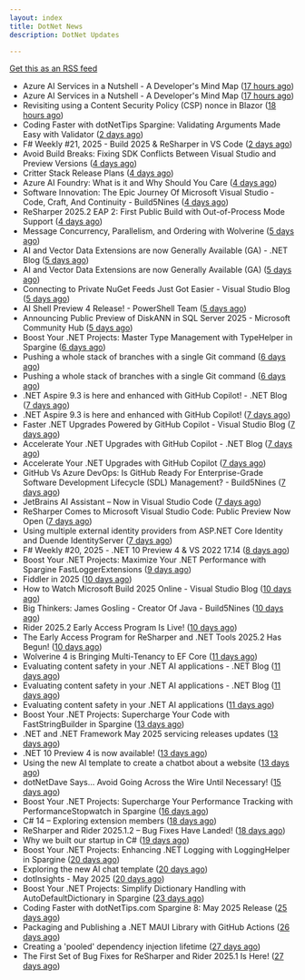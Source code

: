 ```yaml
---
layout: index
title: DotNet News
description: DotNet Updates

---
```


[Get this as an RSS feed](/dotnet.rss)

<!-- news_marker starts -->
- Azure AI Services in a Nutshell - A Developer's Mind Map ([17 hours ago](https://dotnetkicks.com/r/721134?url=https://dailydotnettips.com/azure-ai-services-in-a-nutshell-a-developers-mind-map/))
- Azure AI Services in a Nutshell - A Developer's Mind Map ([17 hours ago](https://dotnetkicks.com/r/721130?url=https://dailydotnettips.com/azure-ai-services-in-a-nutshell-a-developers-mind-map/))
- Revisiting using a Content Security Policy (CSP) nonce in Blazor ([18 hours ago](https://dotnetkicks.com/r/721107?url=https://damienbod.com/2025/05/26/revisiting-using-a-content-security-policy-csp-nonce-in-blazor/))
- Coding Faster with dotNetTips Spargine: Validating Arguments Made Easy with Validator ([2 days ago](https://dotnettips.wordpress.com/2025/05/25/coding-faster-with-dotnettips-spargine-validating-arguments-made-easy-with-validator/))
- F# Weekly #21, 2025 - Build 2025 &amp; ReSharper in VS Code ([2 days ago](https://dotnetkicks.com/r/721063?url=https://sergeytihon.com/2025/05/24/f-weekly-21-2025-build-2025-resharper-in-vs-code/))
- Avoid Build Breaks: Fixing SDK Conflicts Between Visual Studio and Preview Versions ([4 days ago](https://dotnettips.wordpress.com/2025/05/23/avoid-build-breaks-fixing-sdk-conflicts-between-visual-studio-and-preview-versions/))
- Critter Stack Release Plans ([4 days ago](https://dotnetkicks.com/r/720986?url=https://jeremydmiller.com/2025/05/22/critter-stack-release-plans/))
- Azure AI Foundry: What is it and Why Should You Care ([4 days ago](https://dotnetkicks.com/r/720812?url=https://www.mobilize.net/blog/azure-ai-foundry-what-is-it-and-why-should-you-care?utm_source=DNK-720812&utm_medium=DNK-720812&utm_content=DNK-720812&utm_campaign=DNK-720812))
- Software Innovation: The Epic Journey Of Microsoft Visual Studio - Code, Craft, And Continuity  -  Build5Nines ([4 days ago](https://dotnetkicks.com/r/720896?url=https://build5nines.com/software-innovation-the-epic-journey-of-microsoft-visual-studio-code-craft-and-continuity/))
- ReSharper 2025.2 EAP 2: First Public Build with Out-of-Process Mode Support ([4 days ago](https://blog.jetbrains.com/dotnet/2025/05/22/resharper-2025-2-eap-2-oop-mode/))
- Message Concurrency, Parallelism, and Ordering with Wolverine ([5 days ago](https://dotnetkicks.com/r/720795?url=https://jeremydmiller.com/2025/05/21/message-concurrency-parallelism-and-ordering-with-wolverine/))
- AI and Vector Data Extensions are now Generally Available (GA) - .NET Blog ([5 days ago](https://dotnetkicks.com/r/720759?url=https://devblogs.microsoft.com/dotnet/ai-vector-data-dotnet-extensions-ga/))
- AI and Vector Data Extensions are now Generally Available (GA) ([5 days ago](https://devblogs.microsoft.com/dotnet/ai-vector-data-dotnet-extensions-ga/))
- Connecting to Private NuGet Feeds Just Got Easier - Visual Studio Blog ([5 days ago](https://dotnetkicks.com/r/720743?url=https://devblogs.microsoft.com/visualstudio/connecting-to-private-nuget-feeds-just-got-easier/))
- AI Shell Preview 4 Release! - PowerShell Team ([5 days ago](https://dotnetkicks.com/r/720721?url=https://devblogs.microsoft.com/powershell/preview-4-ai-shell/))
- Announcing Public Preview of DiskANN in SQL Server 2025  -  Microsoft Community Hub ([5 days ago](https://dotnetkicks.com/r/720709?url=https://techcommunity.microsoft.com/blog/sqlserver/announcing-public-preview-of-diskann-in-sql-server-2025/4414683))
- Boost Your .NET Projects: Master Type Management with TypeHelper in Spargine ([6 days ago](https://dotnettips.wordpress.com/2025/05/21/boost-your-net-projects-master-type-management-with-typehelper-in-spargine/))
- Pushing a whole stack of branches with a single Git command ([6 days ago](https://dotnetkicks.com/r/720595?url=https://andrewlock.net/pushing-a-whole-stack-of-branches-with-a-single-git-command/))
- Pushing a whole stack of branches with a single Git command ([6 days ago](https://andrewlock.net/pushing-a-whole-stack-of-branches-with-a-single-git-command/))
- .NET Aspire 9.3 is here and enhanced with GitHub Copilot! - .NET Blog ([7 days ago](https://dotnetkicks.com/r/720470?url=https://devblogs.microsoft.com/dotnet/introducing-dotnet-aspire-93/))
- .NET Aspire 9.3 is here and enhanced with GitHub Copilot! ([7 days ago](https://devblogs.microsoft.com/dotnet/introducing-dotnet-aspire-93/))
- Faster .NET Upgrades Powered by GitHub Copilot - Visual Studio Blog ([7 days ago](https://dotnetkicks.com/r/720443?url=https://devblogs.microsoft.com/visualstudio/faster-net-upgrades-powered-by-github-copilot/))
- Accelerate Your .NET Upgrades with GitHub Copilot - .NET Blog ([7 days ago](https://dotnetkicks.com/r/720428?url=https://devblogs.microsoft.com/dotnet/github-copilot-upgrade-dotnet/))
- Accelerate Your .NET Upgrades with GitHub Copilot ([7 days ago](https://devblogs.microsoft.com/dotnet/github-copilot-upgrade-dotnet/))
- GitHub Vs Azure DevOps: Is GitHub Ready For Enterprise-Grade Software Development Lifecycle (SDL) Management?  -  Build5Nines ([7 days ago](https://dotnetkicks.com/r/720381?url=https://build5nines.com/github-vs-azure-devops-is-github-ready-for-enterprise-grade-software-development-lifecycle-sdl-management/))
- JetBrains AI Assistant – Now in Visual Studio Code ([7 days ago](https://blog.jetbrains.com/ai/2025/05/jetbrains-ai-assistant-now-in-visual-studio-code/))
- ReSharper Comes to Microsoft Visual Studio Code: Public Preview Now Open ([7 days ago](https://blog.jetbrains.com/dotnet/2025/05/19/resharper-comes-to-microsoft-visual-studio-code/))
- Using multiple external identity providers from ASP.NET Core Identity and Duende IdentityServer ([7 days ago](https://dotnetkicks.com/r/720373?url=https://damienbod.com/2025/05/19/using-multiple-external-identity-providers-from-asp-net-core-identity-and-duende-identityserver/))
- F# Weekly #20, 2025 - .NET 10 Preview 4 &amp; VS 2022 17.14 ([8 days ago](https://dotnetkicks.com/r/720302?url=https://sergeytihon.com/2025/05/17/f-weekly-20-2025-net-10-preview-4-vs-2022-17-14/))
- Boost Your .NET Projects: Maximize Your .NET Performance with Spargine FastLoggerExtensions ([9 days ago](https://dotnettips.wordpress.com/2025/05/18/boost-your-net-projects-maximize-your-net-performance-with-spargine-fastloggerextensions/))
- Fiddler in 2025 ([10 days ago](https://dotnetkicks.com/r/720271?url=https://textslashplain.com/2025/05/16/fiddler-in-2025/))
- How to Watch Microsoft Build 2025 Online - Visual Studio Blog ([10 days ago](https://dotnetkicks.com/r/720228?url=https://devblogs.microsoft.com/visualstudio/how-to-watch-microsoft-build-2025-online/))
- Big Thinkers: James Gosling - Creator Of Java  -  Build5Nines ([10 days ago](https://dotnetkicks.com/r/720174?url=https://build5nines.com/big-thinkers-james-gosling-creator-of-java/))
- Rider 2025.2 Early Access Program Is Live! ([10 days ago](https://blog.jetbrains.com/dotnet/2025/05/16/rider-2025-2-eap-1/))
- The Early Access Program for ReSharper and .NET Tools 2025.2 Has Begun! ([10 days ago](https://blog.jetbrains.com/dotnet/2025/05/16/resharper-2025-2-eap-1/))
- Wolverine 4 is Bringing Multi-Tenancy to EF Core ([11 days ago](https://dotnetkicks.com/r/720147?url=https://jeremydmiller.com/2025/05/15/wolverine-4-is-bringing-multi-tenancy-to-ef-core/))
- Evaluating content safety in your .NET AI applications - .NET Blog ([11 days ago](https://dotnetkicks.com/r/720127?url=https://devblogs.microsoft.com/dotnet/evaluating-ai-content-safety/))
- Evaluating content safety in your .NET AI applications - .NET Blog ([11 days ago](https://dotnetkicks.com/r/720117?url=https://devblogs.microsoft.com/dotnet/evaluating-ai-content-safety/))
- Evaluating content safety in your .NET AI applications ([11 days ago](https://devblogs.microsoft.com/dotnet/evaluating-ai-content-safety/))
- Boost Your .NET Projects: Supercharge Your Code with FastStringBuilder in Spargine ([13 days ago](https://dotnettips.wordpress.com/2025/05/14/boost-your-net-projects-supercharge-your-code-with-faststringbuilder-in-spargine/))
- .NET and .NET Framework May 2025 servicing releases updates ([13 days ago](https://devblogs.microsoft.com/dotnet/dotnet-and-dotnet-framework-may-2025-servicing-updates/))
- .NET 10 Preview 4 is now available! ([13 days ago](https://devblogs.microsoft.com/dotnet/dotnet-10-preview-4/))
- Using the new AI template to create a chatbot about a website ([13 days ago](https://andrewlock.net/using-the-new-ai-template-to-create-a-chatbot-about-a-website/))
- dotNetDave Says… Avoid Going Across the Wire Until Necessary! ([15 days ago](https://dotnettips.wordpress.com/2025/05/12/dotnetdave-says-avoid-going-across-the-wire-until-necessary/))
- Boost Your .NET Projects: Supercharge Your Performance Tracking with PerformanceStopwatch in Spargine ([16 days ago](https://dotnettips.wordpress.com/2025/05/11/boost-your-net-projects-supercharge-your-performance-tracking-with-performancestopwatch/))
- C# 14 – Exploring extension members ([18 days ago](https://devblogs.microsoft.com/dotnet/csharp-exploring-extension-members/))
- ReSharper and Rider 2025.1.2 – Bug Fixes Have Landed! ([18 days ago](https://blog.jetbrains.com/dotnet/2025/05/08/resharper-rider-2025-1-2-bug-fix/))
- Why we built our startup in C# ([19 days ago](https://devblogs.microsoft.com/dotnet/why-we-built-our-startup-in-csharp/))
- Boost Your .NET Projects: Enhancing .NET Logging with LoggingHelper in Spargine ([20 days ago](https://dotnettips.wordpress.com/2025/05/07/boost-your-net-projects-enhancing-net-logging-with-logginghelper-in-spargine/))
- Exploring the new AI chat template ([20 days ago](https://andrewlock.net/exploring-the-new-ai-chat-template/))
- dotInsights  -  May 2025 ([20 days ago](https://blog.jetbrains.com/dotnet/2025/05/06/dotinsights-may-2025/))
- Boost Your .NET Projects: Simplify Dictionary Handling with AutoDefaultDictionary in Spargine ([23 days ago](https://dotnettips.wordpress.com/2025/05/04/boost-your-net-projects-simplify-dictionary-handling-with-autodefaultdictionary-in-spargine/))
- Coding Faster with dotNetTips.com Spargine 8: May 2025 Release ([25 days ago](https://dotnettips.wordpress.com/2025/05/01/coding-faster-with-dotnettips-com-spargine-8-may-2025-release/))
- Packaging and Publishing a .NET MAUI Library with GitHub Actions ([26 days ago](https://devblogs.microsoft.com/dotnet/dotnet-maui-libraries-github-actions/))
- Creating a 'pooled' dependency injection lifetime ([27 days ago](https://andrewlock.net/creating-a-pooled-dependency-injection-lifetime/))
- The First Set of Bug Fixes for ReSharper and Rider 2025.1 Is Here! ([27 days ago](https://blog.jetbrains.com/dotnet/2025/04/29/2025-1-1-hot-fix/))

<!-- news_marker ends -->